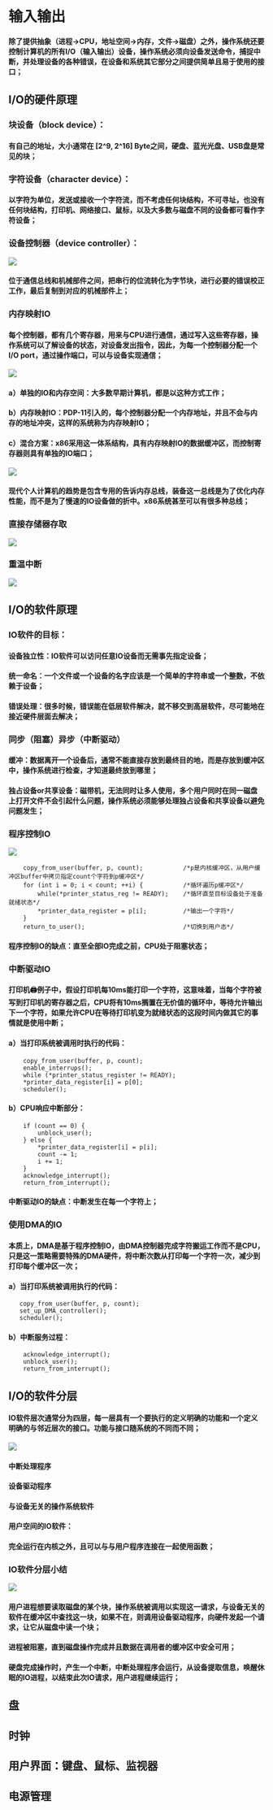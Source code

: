 # 输入输出
#### 除了提供抽象（进程->CPU，地址空间->内存，文件->磁盘）之外，操作系统还要控制计算机的所有I/O（输入输出）设备，操作系统必须向设备发送命令，捕捉中断，并处理设备的各种错误，在设备和系统其它部分之间提供简单且易于使用的接口；

## I/O的硬件原理
### 块设备（block device）：
#### 有自己的地址，大小通常在 [2^9, 2^16] Byte之间，硬盘、蓝光光盘、USB盘是常见的块；

### 字符设备（character device）：
#### 以字符为单位，发送或接收一个字符流，而不考虑任何块结构，不可寻址，也没有任何块结构，打印机、网络接口、鼠标，以及大多数与磁盘不同的设备都可看作字符设备；

### 设备控制器（device controller）：
![](../resource/操作系统/设备控制器.png)
#### 位于通信总线和机械部件之间，把串行的位流转化为字节块，进行必要的错误校正工作，最后复制到对应的机械部件上； 

### 内存映射IO
#### 每个控制器，都有几个寄存器，用来与CPU进行通信，通过写入这些寄存器，操作系统可以了解设备的状态，对设备发出指令，因此，为每一个控制器分配一个I/O port，通过操作端口，可以与设备实现通信；
![](../resource/操作系统/内存映射IO的三种方案.png)

#### a）单独的IO和内存空间：大多数早期计算机，都是以这种方式工作；
#### b）内存映射IO：PDP-11引入的，每个控制器分配一个内存地址，并且不会与内存的地址冲突，这样的系统称为内存映射IO；
#### c）混合方案：x86采用这一体系结构，具有内存映射IO的数据缓冲区，而控制寄存器则具有单独的IO端口；

![](../resource/操作系统/系统总线结构.png)

#### 现代个人计算机的趋势是包含专用的告诉内存总线，装备这一总线是为了优化内存性能，而不是为了慢速的IO设备做的折中。x86系统甚至可以有很多种总线；

### 直接存储器存取
![](../resource/操作系统/DMA.png)

### 重温中断
![](../resource/操作系统/中断流程.png)

## I/O的软件原理

### IO软件的目标：
#### 设备独立性：IO软件可以访问任意IO设备而无需事先指定设备；

#### 统一命名：一个文件或一个设备的名字应该是一个简单的字符串或一个整数，不依赖于设备；

#### 错误处理：很多时候，错误能在低层软件解决，就不移交到高层软件，尽可能地在接近硬件层面去解决；

### 同步（阻塞）异步（中断驱动）

#### 缓冲：数据离开一个设备后，通常不能直接存放到最终目的地，而是存放到缓冲区中，操作系统进行检查，才知道最终放到哪里；

#### 独占设备or共享设备：磁带机，无法同时让多人使用，多个用户同时在同一磁盘上打开文件不会引起什么问题，操作系统必须能够处理独占设备和共享设备以避免问题发生；

### 程序控制IO
![](../resource/操作系统/程序控制IO.png)

```
    copy_from_user(buffer, p, count);           /*p是内核缓冲区，从用户缓冲区buffer中拷贝指定count个字符到p缓冲区*/
    for (int i = 0; i < count; ++i) {           /*循环遍历p缓冲区*/
        while(*printer_status_reg != READY);    /*循环直至目标设备处于准备就绪状态*/
        *printer_data_register = p[i];          /*输出一个字符*/
    }
    return_to_user();                           /*切换到用户态*/
```

#### 程序控制IO的缺点：直至全部IO完成之前，CPU处于阻塞状态；

### 中断驱动IO
#### 打印机🖨️例子中，假设打印机每10ms能打印一个字符，这意味着，当每个字符被写到打印机的寄存器之后，CPU将有10ms搁置在无价值的循环中，等待允许输出下一个字符，如果允许CPU在等待打印机变为就绪状态的这段时间内做其它的事情就是使用中断；
#### a）当打印系统被调用时执行的代码：
```
    copy_from_user(buffer, p, count);
    enable_interrups();
    while (*printer_status_register != READY);
    *printer_data_register[i] = p[0];
    scheduler();
```
#### b）CPU响应中断部分：
```
    if (count == 0) {
        unblock_user();
    } else {
        *printer_data_register[i] = p[i];
        count -= 1;
        i += 1;
    }
    acknowledge_interrupt();
    return_from_interrupt();
```
#### 中断驱动IO的缺点：中断发生在每一个字符上；

### 使用DMA的IO
#### 本质上，DMA是基于程序控制IO，由DMA控制器完成字符搬运工作而不是CPU，只是这一策略需要特殊的DMA硬件，将中断次数从打印每一个字符一次，减少到打印每个缓冲区一次；
#### a）当打印系统被调用执行的代码：
```
   copy_from_user(buffer, p, count);
   set_up_DMA_controller();
   scheduler(); 
```
#### b）中断服务过程：
```
    acknowledge_interrupt();
    unblock_user();
    return_from_interrupt();
```

## I/O的软件分层
#### IO软件层次通常分为四层，每一层具有一个要执行的定义明确的功能和一个定义明确的与邻近层次的接口。功能与接口随系统的不同而不同；
![](../resource/操作系统/IO软件系统的层次.png)
#### 中断处理程序

#### 设备驱动程序

#### 与设备无关的操作系统软件

#### 用户空间的IO软件：
#### 完全运行在内核之外，且可以与与用户程序连接在一起使用函数；

### IO软件分层小结
![](../resource/操作系统/IO软件层次全貌.png)
#### 用户进程想要读取磁盘的某个块，操作系统被调用以实现这一请求，与设备无关的软件在缓冲区中查找这一块，如果不在，则调用设备驱动程序，向硬件发起一个请求，让它从磁盘中读一个块；
#### 进程被阻塞，直到磁盘操作完成并且数据在调用者的缓冲区中安全可用；
#### 硬盘完成操作时，产生一个中断，中断处理程序会运行，从设备提取信息，唤醒休眠的IO进程，以结束此次IO请求，用户进程继续运行；


## 盘
## 时钟
## 用户界面：键盘、鼠标、监视器
## 电源管理
